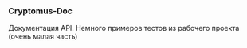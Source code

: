 ### Cryptomus-Doc
Документация API. 
Немного примеров тестов из рабочего проекта (очень малая часть)
